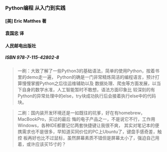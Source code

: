 ### Python编程 从入门到实践
#### [美] Eric Matthes 著
#### 袁国忠 译
#### 人民邮电出版社
##### ISBN 978-7-115-42802-8


> 一刷：大致了解了一些Python3的基础语法，简单的使用Python，按着书里的demo走一遍，
Python的确是一门非常精炼简洁的编程语言，预计打算慢慢掌握Python之后往运维辅助以及
数据处理、爬虫等方面发展，以当下自身的数学水准，人工智能暂时不敢想，语法方面印象比
较深刻的有Python的异常处理中的else，try块成功执行后会接着执行else中的代码块。

> 二刷：国内装开发环境还是一如既往的坑爹，好在有homebrew，MacBookPro，买过的最后
悔的电子产品之一，不是说它不行，工作用Windows，各种IDE都要记忆两套快捷键让我很不爽，
其实对笔记本的便携需求也不是很多，早知道买同价位的PC上Ubuntu了，键盘手感奇差，触控
板再好也比不过鼠标，虽然屏幕素质不错但是屏幕太小了，强迫自己用着，或许应该买15寸的？
